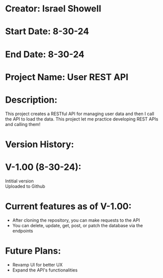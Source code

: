 # Creator: Israel Showell
# Start Date: 8-30-24
# End Date: 8-30-24
# Project Name: User REST API
# Description: 
This project creates a RESTful API for managing user data and then I call the API to load the data. This project let me practice developing REST APIs and calling them!


# Version History:

# V-1.00 (8-30-24):
Intitial version <br>
Uploaded to Github <br>


# Current features as of V-1.00:
- After cloning the repository, you can make requests to the API
- You can delete, update, get, post, or patch the database via the endpoints

# Future Plans:
- Revamp UI for better UX
- Expand the API's functionalities




